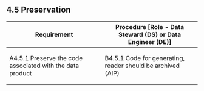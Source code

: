 **4.5 Preservation**
--------------

<table>
<thead>
<tr class="header">
<th><strong>Requirement</strong></th>
<th><strong>Procedure</strong> [Role - Data Steward (DS) or Data Engineer (DE)]</th>
</tr>
</thead>
<tbody>
<tr class="odd">
<td>A4.5.1 Preserve the code associated with the data product</td>
<td><p>B4.5.1 Code for generating, reader should be archived (AIP)</p>
</td>
</tr>
</tbody>
</table>
